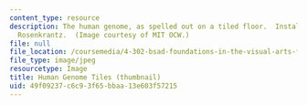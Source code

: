 ```yaml
---
content_type: resource
description: The human genome, as spelled out on a tiled floor.  Installation by Jessica
  Rosenkrantz.  (Image courtesy of MIT OCW.)
file: null
file_location: /coursemedia/4-302-bsad-foundations-in-the-visual-arts-fall-2003/49f09237c6c93f65bbaa13e603f57215_4-302f03-th.jpg
file_type: image/jpeg
resourcetype: Image
title: Human Genome Tiles (thumbnail)
uid: 49f09237-c6c9-3f65-bbaa-13e603f57215
---
```


